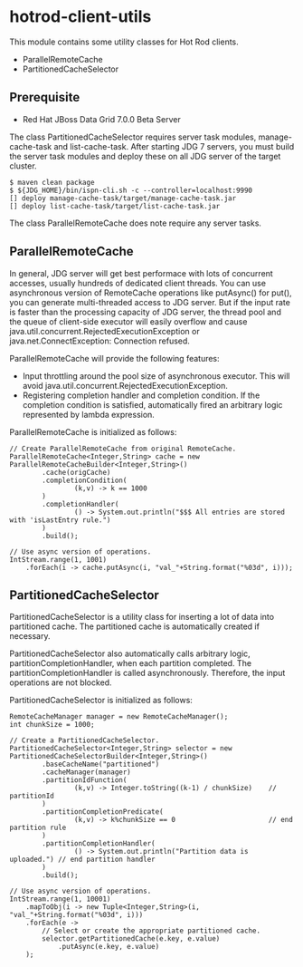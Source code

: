 # hotrod-client-utils

This module contains some utility classes for Hot Rod clients.

* ParallelRemoteCache
* PartitionedCacheSelector

## Prerequisite

* Red Hat JBoss Data Grid 7.0.0 Beta Server

The class PartitionedCacheSelector requires server task modules, manage-cache-task and list-cache-task.
After starting JDG 7 servers, you must build the server task modules and deploy these on all JDG server of the target cluster.

~~~
$ maven clean package
$ ${JDG_HOME}/bin/ispn-cli.sh -c --controller=localhost:9990
[] deploy manage-cache-task/target/manage-cache-task.jar
[] deploy list-cache-task/target/list-cache-task.jar
~~~

The class ParallelRemoteCache does note require any server tasks.

## ParallelRemoteCache

In general, JDG server will get best performace with lots of concurrent accesses, usually hundreds of dedicated client threads. You can use asynchronous version of RemoteCache operations like putAsync() for put(), you can generate multi-threaded access to JDG server. But if the input rate is faster than the processing capacity of JDG server, the thread pool and the queue of client-side executor will easily overflow and cause java.util.concurrent.RejectedExecutionException or java.net.ConnectException: Connection refused.

ParallelRemoteCache will provide the following features:

* Input throttling around the pool size of asynchronous executor. This will avoid java.util.concurrent.RejectedExecutionException.
* Registering completion handler and completion condition. If the completion condition is satisfied, automatically fired an arbitrary logic represented by lambda expression.

ParallelRemoteCache is initialized as follows:

~~~
// Create ParallelRemoteCache from original RemoteCache.
ParallelRemoteCache<Integer,String> cache = new ParallelRemoteCacheBuilder<Integer,String>()
		.cache(origCache)
		.completionCondition(
				(k,v) -> k == 1000
		)
		.completionHandler(
				() -> System.out.println("$$$ All entries are stored with 'isLastEntry rule.")
		)
		.build();

// Use async version of operations.	
IntStream.range(1, 1001)
	.forEach(i -> cache.putAsync(i, "val_"+String.format("%03d", i)));
~~~

## PartitionedCacheSelector

PartitionedCacheSelector is a utility class for inserting a lot of data into partitioned cache. The partitioned cache is automatically created if necessary.

PartitionedCacheSelector also automatically calls arbitrary logic, partitionCompletionHandler, when each partition completed. The partitionCompletionHandler is called asynchronously. Therefore, the input operations are not blocked.

PartitionedCacheSelector is initialized as follows:

~~~
RemoteCacheManager manager = new RemoteCacheManager();
int chunkSize = 1000;

// Create a PartitionedCacheSelector.
PartitionedCacheSelector<Integer,String> selector = new PartitionedCacheSelectorBuilder<Integer,String>()
		.baseCacheName("partitioned")
		.cacheManager(manager)
		.partitionIdFunction(
				(k,v) -> Integer.toString((k-1) / chunkSize)	// partitionId
		)
		.partitionCompletionPredicate(
				(k,v) -> k%chunkSize == 0						// end partition rule
		)
		.partitionCompletionHandler(
				() -> System.out.println("Partition data is uploaded.")	// end partition handler
		)
		.build();

// Use async version of operations.	
IntStream.range(1, 10001)
	.mapToObj(i -> new Tuple<Integer,String>(i, "val_"+String.format("%03d", i)))
	.forEach(e -> 
		// Select or create the appropriate partitioned cache.
		selector.getPartitionedCache(e.key, e.value)
			.putAsync(e.key, e.value)
	);
~~~